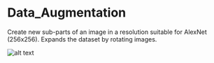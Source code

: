 # Data_Augmentation
Create new sub-parts of an image in a resolution suitable for AlexNet (256x256). Expands the dataset by rotating images.

![alt text](svamp_low.png)